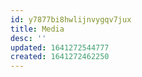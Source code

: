 ```yaml
---
id: y7877bi8hwlijnvygqv7jux
title: Media
desc: ''
updated: 1641272544777
created: 1641272462250
---
```



